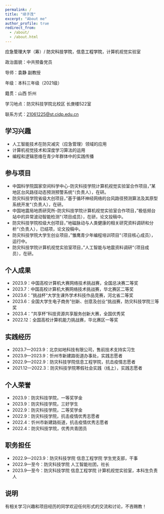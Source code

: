 ```yaml
---
permalink: /
title: "续子茂"
excerpt: "About me"
author_profile: true
redirect_from: 
  - /about/
  - /about.html
---
```

<a href="https://www.ncist.edu.cn/Home/" style="text-decoration:none; color:black;">应急管理大学</a>（筹）/ <a href="https://www.cidp.edu.cn/" style="text-decoration:none; color:black;">防灾科技学院</a>，<a href="https://ie.cidp.edu.cn/index.jsp" style="text-decoration:none; color:black;">信息工程学院</a>，计算机视觉实验室

政治面貌：中共预备党员

导师：<a href="https://baike.baidu.com/item/%E8%A2%81%E9%9D%99/63116510?fr=ge_ala" style="text-decoration:none; color:black;">袁静</a> 副教授

年级：本科三年级（2021级）

籍贯：山西 忻州

学习地点：防灾科技学院北校区 长庚楼522室

联系方式：21061225@st.cidp.edu.cn



## 学习兴趣

* 人工智能技术在防灾减灾（应急管理）领域的应用
* 计算机视觉技术和深度学习算法的运用
* 编程和逻辑思维在青少年群体中的实践传播



## 参与项目

- 中国科学院国家空间科学中心-防灾科技学院计算机视觉实验室合作项目，”某地区台风路径动态预测预警系统“（负责人），在研。
- 防灾科技学院省级大创项目，”基于循环神经网络的台风路径预测算法及其原型系统开发“（负责人），在研。
- 中国地震局地质研究所-防灾科技学院计算机视觉实验室合作项目，”极低频台站中的异常波动智能检测“（项目成员），在研，论文投稿中。
- 防灾科技学院校级大创项目，”地磁脉动与人类健康的相关研究资料调研和分析“（负责人），已结项，论文投稿中。
- 防灾科技学院大学生创业项目，”雏鹰青少年编程培训项目“（项目核心成员），运行中。
- 防灾科技学院计算机视觉实验室项目，”人工智能与地震资料调研“（项目成员），在研。



## 个人成果

- 2023.9：中国高校计算机大赛网络技术挑战赛，全国总决赛二等奖
- 2023.7：中国高校计算机大赛网络技术挑战赛，华北赛区二等奖
- 2023.6：”挑战杯“大学生课外学术科技作品竞赛，河北省二等奖
- 2023.6：全国大学生电子商务”创新、创意及创业“挑战赛，防灾科技学院三等奖
- 2023.4：”共享杯“科技资源共享服务创新大赛，全国优秀奖
- 2022.12：全国高校计算机能力挑战赛，华北赛区一等奖



## 实践经历

- 2023.7—2023.9：北京如地科技有限公司，售前技术支持实习生
- 2023.9—2023.9：忻州市新建路街道办事处，实践志愿者
- 2022.9—2022.9：防灾科技学院信息工程学院，抗击疫情志愿者
- 2021.12—2022.3：防灾科技学院寒假社会实践（线上），实践志愿者



## 个人荣誉

- 2023.9：防灾科技学院，一等奖学金
- 2023.9：防灾科技学院，三好学生
- 2022.9：防灾科技学院，二等奖学金
- 2022.9：防灾科技学院，抗击疫情优秀志愿者
- 2022.4：忻州市新建路街道，抗击疫情优秀志愿者
- 2022.4：防灾科技学院，优秀共青团员



## 职务担任

- 2022.9—2023.9：防灾科技学院 信息工程学院 学生党支部，干事
- 2022.9—至今：防灾科技学院 人工智能社团，社长
- 2023.9—至今：防灾科技学院 信息工程学院 计算机视觉实验室，本科生负责人



## 说明

有相关学习兴趣和项目经历的同学欢迎任何形式的交流和讨论，不吝赐教！






